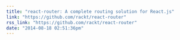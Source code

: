```yaml
---
title: "react-router: A complete routing solution for React.js"
link: "https://github.com/rackt/react-router"
rss_link: "https://github.com/rackt/react-router"
date: "2014-08-18 02:51:36pm"
---
```

